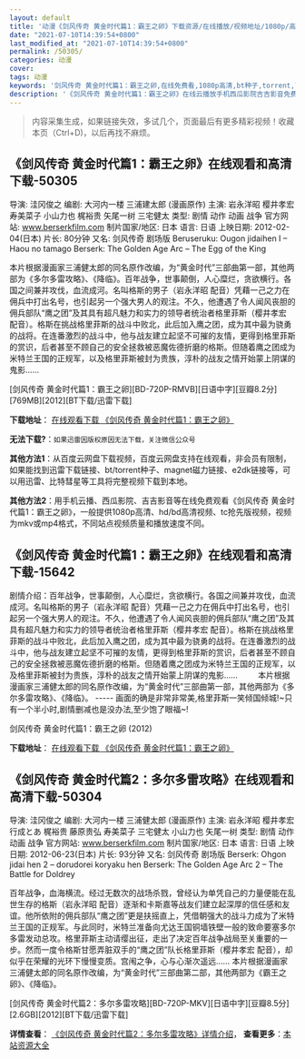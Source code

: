 ```yaml
---
layout: default
title: '动漫《剑风传奇 黄金时代篇1：霸王之卵》下载资源/在线播放/视频地址/1080p/高清/蓝光'
date: "2021-07-10T14:39:54+0800"
last_modified_at: "2021-07-10T14:39:54+0800"
permalink: /50305/
categories: 动漫
cover:
tags: 动漫
keywords: '剑风传奇 黄金时代篇1：霸王之卵,在线免费看,1080p高清,bt种子,torrent,百度云盘,magnet,磁力链,迅雷下载资源'
description: '《剑风传奇 黄金时代篇1：霸王之卵》在线云播放手机西瓜影院吉吉影音免费看，1080p高清bd/hd未删减完整版和tc抢先枪版，mkv/mp4格式，附带bt/torrent种子、magnet/磁力链、百度云盘、网盘资源迅雷下载链接'
---
```


>内容采集生成，如果链接失效，多试几个，页面最后有更多精彩视频！收藏本页（Ctrl+D)，以后再找不麻烦。


## 《剑风传奇 黄金时代篇1：霸王之卵》在线观看和高清下载-50305

导演: 洼冈俊之 编剧: 大河内一楼 三浦建太郎 (漫画原作) 主演: 岩永洋昭 樱井孝宏 寿美菜子 小山力也 梶裕贵 矢尾一树 三宅健太 类型: 剧情 动作 动画 战争 官方网站: www.berserkfilm.com 制片国家/地区: 日本 语言: 日语 上映日期: 2012-02-04(日本) 片长: 80分钟 又名: 剑风传奇 剧场版 Beruseruku: Ougon jidaihen I – Haou no tamago Berserk: The Golden Age Arc – The Egg of the King

本片根据漫画家三浦健太郎的同名原作改编，为“黄金时代”三部曲第一部，其他两部为《多尔多雷攻略》、《降临》。百年战争，世事颠倒，人心糜烂，贪欲横行。各国之间兼并攻伐，血流成河。名叫格斯的男子（岩永洋昭 配音）凭藉一己之力在佣兵中打出名号，也引起另一个强大男人的观注。不久，他遭遇了令人闻风丧胆的佣兵部队“鹰之团”及其具有超凡魅力和实力的领导者统治者格里菲斯（樱井孝宏 配音）。格斯在挑战格里菲斯的战斗中败北，此后加入鹰之团，成为其中最为骁勇的战将。在连番激烈的战斗中，他与战友建立起坚不可摧的友情，更得到格里菲斯的赏识，后者甚至不顾自己的安全拯救被恶魔佐德折磨的格斯。但随着鹰之团成为米特兰王国的正规军，以及格里菲斯被封为贵族，淳朴的战友之情开始蒙上阴谋的鬼影……


[剑风传奇 黄金时代篇1：霸王之卵][BD-720P-RMVB][日语中字][豆瓣8.2分][769MB][2012][BT下载/迅雷下载]

**下载地址**： [在线观看下载 《剑风传奇 黄金时代篇1：霸王之卵》](https://www.btdx8.com/torrent/beruseruku_2012.html) 


**无法下载?**：`如果迅雷因版权原因无法下载，关注微信公众号 `

**其他方法1**：从百度云网盘下载视频，百度云网盘支持在线观看，非会员有限制，如果能找到迅雷下载链接、bt/torrent种子、magnet磁力链接、e2dk链接等，可以用迅雷、比特彗星等工具将完整视频下载到本地。

**其他方法2**：用手机云播、西瓜影院、吉吉影音等在线免费观看《剑风传奇 黄金时代篇1：霸王之卵》，一般提供1080p高清、hd/bd高清视频、tc抢先版视频，视频为mkv或mp4格式，不同站点视频质量和播放速度不同。


## 《剑风传奇 黄金时代篇1：霸王之卵》在线观看和高清下载-15642

剧情介绍：百年战争，世事颠倒，人心糜烂，贪欲横行。各国之间兼并攻伐，血流成河。名叫格斯的男子（岩永洋昭 配音）凭藉一己之力在佣兵中打出名号，也引起另一个强大男人的观注。不久，他遭遇了令人闻风丧胆的佣兵部队“鹰之团”及其具有超凡魅力和实力的领导者统治者格里菲斯（樱井孝宏 配音）。格斯在挑战格里菲斯的战斗中败北，此后加入鹰之团，成为其中最为骁勇的战将。在连番激烈的战斗中，他与战友建立起坚不可摧的友情，更得到格里菲斯的赏识，后者甚至不顾自己的安全拯救被恶魔佐德折磨的格斯。但随着鹰之团成为米特兰王国的正规军，以及格里菲斯被封为贵族，淳朴的战友之情开始蒙上阴谋的鬼影……  　　本片根据漫画家三浦健太郎的同名原作改编，为“黄金时代”三部曲第一部，其他两部为《多尔多雷攻略》、《降临》。 ----- 画面的确是非常非常美,格里菲斯一笑倾国倾城!~只有一个半小时,剧情删减也是没办法,至少饱了眼福~!


剑风传奇 黄金时代篇1：霸王之卵 (2012)

**下载地址**： [在线观看下载 《剑风传奇 黄金时代篇1：霸王之卵》](https://www.btbtdy.me/btdy/dy4490.html) 


## 《剑风传奇 黄金时代篇2：多尔多雷攻略》在线观看和高清下载-50304

导演: 洼冈俊之 编剧: 大河内一楼 三浦健太郎 (漫画原作) 主演: 岩永洋昭 樱井孝宏 行成とあ 梶裕贵 藤原贵弘 寿美菜子 三宅健太 小山力也 矢尾一树 类型: 剧情 动作 动画 战争 官方网站: www.berserkfilm.com 制片国家/地区: 日本 语言: 日语 上映日期: 2012-06-23(日本) 片长: 93分钟 又名: 剑风传奇 剧场版 Berserk: Ohgon jidai hen 2 – dorudorei koryaku hen Berserk: The Golden Age Arc 2 – The Battle for Doldrey

百年战争，血海横流。经过无数次的战场杀戮，曾经认为单凭自己的力量便能在乱世生存的格斯（岩永洋昭 配音）逐渐和卡斯嘉等战友们建立起深厚的信任感和友谊。他所依附的佣兵部队“鹰之团”更是扶摇直上，凭借朝强大的战斗力成为了米特兰王国的正规军。与此同时，米特兰准备向尤达王国铜墙铁壁一般的致命要塞多尔多雷发动总攻。格里菲斯主动请缨出征，走出了决定百年战争战局至关重要的一步。然而一度令格斯甘愿弄脏双手的“鹰之团”队长格里菲斯（樱井孝宏 配音），却似乎在荣耀的光环下慢慢变质。宫闱之争，心与心渐次遥远…… 本片根据漫画家三浦健太郎的同名原作改编，为“黄金时代”三部曲第二部，其他两部为《霸王之卵》、《降临》。


[剑风传奇 黄金时代篇2：多尔多雷攻略][BD-720P-MKV][日语中字][豆瓣8.5分][2.6GB][2012][BT下载/迅雷下载]

**详情查看**： [《剑风传奇 黄金时代篇2：多尔多雷攻略》详情介绍](/movie/50304/)， **查看更多**：[本站资源大全](/movie/t/all/)

